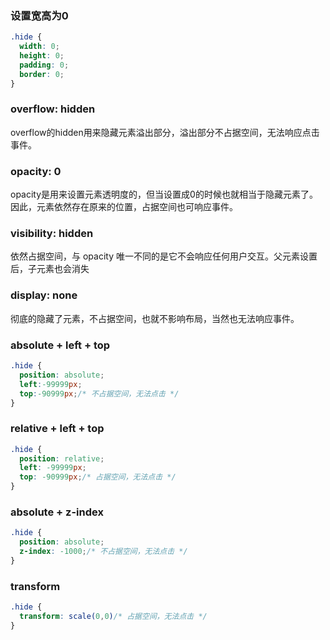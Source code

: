 ### 设置宽高为0
```css
.hide {
  width: 0;
  height: 0;
  padding: 0;
  border: 0;
}
```

### overflow: hidden
overflow的hidden用来隐藏元素溢出部分，溢出部分不占据空间，无法响应点击事件。

### opacity: 0
opacity是用来设置元素透明度的，但当设置成0的时候也就相当于隐藏元素了。因此，元素依然存在原来的位置，占据空间也可响应事件。

### visibility: hidden
依然占据空间，与 opacity 唯一不同的是它不会响应任何用户交互。父元素设置后，子元素也会消失

### display: none
彻底的隐藏了元素，不占据空间，也就不影响布局，当然也无法响应事件。

### absolute + left + top
```css
.hide {
  position: absolute;
  left:-99999px;
  top:-90999px;/* 不占据空间，无法点击 */
}
```

### relative + left + top
```css
.hide {
  position: relative;
  left: -99999px;
  top: -90999px;/* 占据空间，无法点击 */
}
```

### absolute + z-index
```css
.hide {
  position: absolute;
  z-index: -1000;/* 不占据空间，无法点击 */
}
```

### transform
```css
.hide {
  transform: scale(0,0)/* 占据空间，无法点击 */
}
```